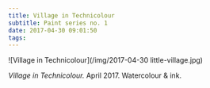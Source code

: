 ```yaml
---
title: Village in Technicolour
subtitle: Paint series no. 1
date: 2017-04-30 09:01:50
tags:
---
```

![Village in Technicolour](/img/2017-04-30 little-village.jpg)

*Village in Technicolour.* April 2017. Watercolour & ink. 